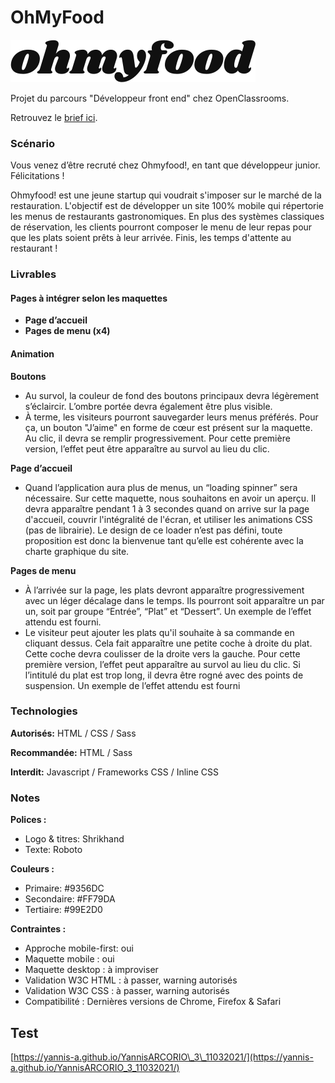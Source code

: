 # OhMyFood



![](.gitbook/assets/ohmyfood-2x.svg)

Projet du parcours "Développeur front end" chez OpenClassrooms.

Retrouvez le [brief ici](https://s3-eu-west-1.amazonaws.com/course.oc-static.com/projects/DW_P3/Brief%20cre%CC%81atif%20-%20Ohmyfood!.pdf).

### Scénario

Vous venez d’être recruté chez Ohmyfood!, en tant que développeur junior. Félicitations !

Ohmyfood! est une jeune startup qui voudrait s'imposer sur le marché de la restauration. L'objectif est de développer un site 100% mobile qui répertorie les menus de restaurants gastronomiques. En plus des systèmes classiques de réservation, les clients pourront composer le menu de leur repas pour que les plats soient prêts à leur arrivée. Finis, les temps d'attente au restaurant !

### Livrables

#### Pages à intégrer selon les maquettes

* **Page d’accueil**
* **Pages de menu \(x4\)**

#### Animation

**Boutons**

* Au survol, la couleur de fond des boutons principaux devra légèrement s’éclaircir. L’ombre portée devra également être plus visible.
* À terme, les visiteurs pourront sauvegarder leurs menus préférés. Pour ça, un bouton "J’aime" en forme de cœur est présent sur la maquette. Au clic, il devra se remplir progressivement. Pour cette première version, l’effet peut être apparaître au survol au lieu du clic.

**Page d’accueil**

* Quand l’application aura plus de menus, un “loading spinner” sera nécessaire. Sur cette maquette, nous souhaitons en avoir un aperçu. Il devra apparaître pendant 1 à 3 secondes quand on arrive sur la page d'accueil, couvrir l'intégralité de l'écran, et utiliser les animations CSS \(pas de librairie\). Le design de ce loader n’est pas défini, toute proposition est donc la bienvenue tant qu’elle est cohérente avec la charte graphique du site.

**Pages de menu**

* À l’arrivée sur la page, les plats devront apparaître progressivement avec un léger décalage dans le temps. Ils pourront soit apparaître un par un, soit par groupe “Entrée”, “Plat” et “Dessert”. Un exemple de l’effet attendu est fourni.
* Le visiteur peut ajouter les plats qu'il souhaite à sa commande en cliquant dessus. Cela fait apparaître une petite coche à droite du plat. Cette coche devra coulisser de la droite vers la gauche. Pour cette première version, l’effet peut apparaître au survol au lieu du clic. Si l’intitulé du plat est trop long, il devra être rogné avec des points de suspension. Un exemple de l’effet attendu est fourni

### Technologies

**Autorisés:** HTML / CSS / Sass

**Recommandée:** HTML / Sass

**Interdit:** Javascript / Frameworks CSS / Inline CSS

### Notes

**Polices :**

* Logo & titres: Shrikhand
* Texte: Roboto

**Couleurs :**

* Primaire: \#9356DC
* Secondaire: \#FF79DA
* Tertiaire: \#99E2D0

**Contraintes :**

* Approche mobile-first: oui
* Maquette mobile : oui
* Maquette desktop : à improviser
* Validation W3C HTML : à passer, warning autorisés
* Validation W3C CSS : à passer, warning autorisés
* Compatibilité : Dernières versions de Chrome, Firefox & Safari

## Test

[https://yannis-a.github.io/YannisARCORIO\_3\_11032021/](https://yannis-a.github.io/YannisARCORIO_3_11032021/)

